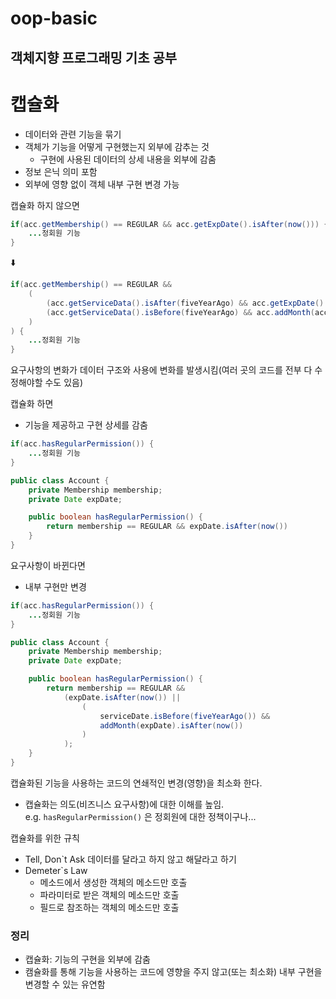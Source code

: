 # oop-basic
객체지향 프로그래밍 기초 공부
---
# 캡슐화

- 데이터와 관련 기능을 묶기
- 객체가 기능을 어떻게 구현했는지 외부에 감추는 것
    - 구현에 사용된 데이터의 상세 내용을 외부에 감춤
- 정보 은닉 의미 포함
- 외부에 영향 없이 객체 내부 구현 변경 가능

캡슐화 하지 않으면

```java
if(acc.getMembership() == REGULAR && acc.getExpDate().isAfter(now())) {
	...정회원 기능
}
```

⬇️

```java
if(acc.getMembership() == REGULAR &&
	(
		(acc.getServiceData().isAfter(fiveYearAgo) && acc.getExpDate().isAfter(now())) ||
		(acc.getServiceData().isBefore(fiveYearAgo) && acc.addMonth(acc.getExp()).isAfter(now()))
	)
) {
	...정회원 기능
}
```

요구사항의 변화가 데이터 구조와 사용에 변화를 발생시킴(여러 곳의 코드를 전부 다 수정해야할 수도 있음)

캡슐화 하면

- 기능을 제공하고 구현 상세를 감춤

```java
if(acc.hasRegularPermission()) {
	...정회원 기능
}
```

```java
public class Account {
	private Membership membership;
	private Date expDate;

	public boolean hasRegularPermission() {
		return membership == REGULAR && expDate.isAfter(now())
	}
}
```

요구사항이 바뀐다면

- 내부 구현만 변경

```java
if(acc.hasRegularPermission()) {
	...정회원 기능
}
```

```java
public class Account {
	private Membership membership;
	private Date expDate;

	public boolean hasRegularPermission() {
		return membership == REGULAR && 
			(expDate.isAfter(now()) ||
				(
					serviceDate.isBefore(fiveYearAgo()) &&
					addMonth(expDate).isAfter(now())
				)
			);
	}
}
```

캡슐화된 기능을 사용하는 코드의 연쇄적인 변경(영향)을 최소화 한다.

- 캡슐화는 의도(비즈니스 요구사항)에 대한 이해를 높임. e.g. `hasRegularPermission()` 은 정회원에 대한 정책이구나...

캡슐화를 위한 규칙

- Tell, Don`t Ask 데이터를 달라고 하지 않고 해달라고 하기
- Demeter`s Law
    - 메소드에서 생성한 객체의 메소드만 호출
    - 파라미터로 받은 객체의 메소드만 호출
    - 필드로 참조하는 객체의 메소드만 호출

### 정리

- 캡슐화: 기능의 구현을 외부에 감춤
- 캠슐화를 통해 기능을 사용하는 코드에 영향을 주지 않고(또는 최소화) 내부 구현을 변경할 수 있는 유연함
